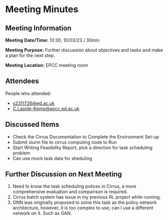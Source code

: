 # Meeting Minutes

## Meeting Information

**Meeting Date/Time:**
13:30, 10/03/23 / 30min

**Meeting Purpose:**
Further discussion about objectives and tasks and make a plan for the next step.

**Meeting Location:** EPCC meeting room

## Attendees

People who attended:

- s2311726@ed.ac.uk
- C.Laoide-Kemp@epcc.ed.ac.uk

## Discussed Items

- Check the Cirrus Documentation to Complete the Environment Set-up
- Submit slurm file to cirrus computing node to Run
- Start Writing Feasibility Report, pick a direction for task scheduling problem
- Can use mock task data for sheduling

## Further Discussion on Next Meeting

1. Need to know the task scheduling polices in Cirrus, a more comprehensive evaluation and comparison is required.
2. Cirrus batch system has issue in my previous RL project while running.
3. GNN was originally proposed to solve this task as the policy network architecture, however, it is too complex to use, can I use a different network on it. Such as GAN.
